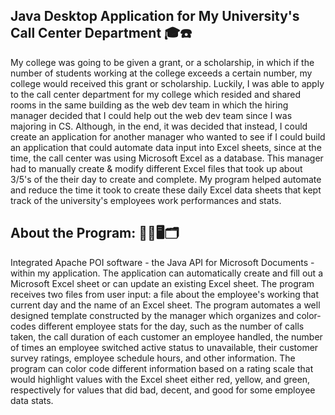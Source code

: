 
## Java Desktop Application for My University's Call Center Department 🎓☎️

My college was going to be given a grant, or a scholarship, in which if the number of students working at the college exceeds a certain number, 
my college would received this grant or scholarship. Luckily, I was able to apply to the call center department for my college which resided and shared rooms in the same building as the web dev team in which the hiring manager decided that I could help out the web dev team since I was majoring in CS. Although, in the end, it was decided that instead, I could create an application for another manager who wanted to see if I could build an application that could automate data input into  Excel sheets, since at the time, the call center was using Microsoft Excel as a database. This manager had to manually create & modify different Excel files that took up about 3/5's of the their day to create and complete. My program helped automate and reduce the time it took to create these daily Excel data sheets that kept track of the university's employees work performances and stats.

## About the Program: 📑💾🖥🗂

Integrated Apache POI software - the Java API for Microsoft Documents - within my application.
The application can automatically create and fill out a Microsoft Excel sheet or can update an existing Excel sheet. The program receives two files
from user input: a file about the employee's working that current day and the name of an Excel sheet. The program automates a well designed template 
constructed by the manager which organizes and color-codes different employee stats for the day, such as the number of calls taken, the call duration of each customer an employee handled, the number of times an employee switched active status to unavailable, their customer survey ratings, employee schedule hours, 
and other information. The program can color code different information based on a rating scale that would highlight values with the Excel sheet either 
red, yellow, and green, respectively for values that did bad, decent, and good for some employee data stats. 
